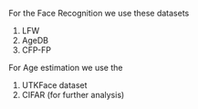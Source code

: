 For the Face Recognition  we use these datasets
1. LFW
2. AgeDB
3. CFP-FP

For Age estimation we use the 
1. UTKFace dataset
2. CIFAR (for further analysis)
